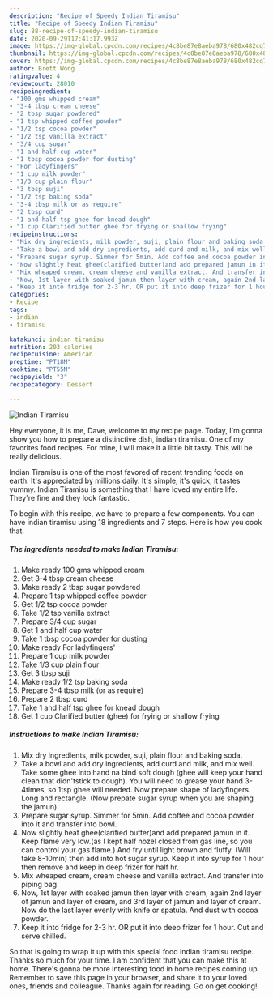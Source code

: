 ```yaml
---
description: "Recipe of Speedy Indian Tiramisu"
title: "Recipe of Speedy Indian Tiramisu"
slug: 88-recipe-of-speedy-indian-tiramisu
date: 2020-09-29T17:41:17.993Z
image: https://img-global.cpcdn.com/recipes/4c8be87e8aeba978/680x482cq70/indian-tiramisu-recipe-main-photo.jpg
thumbnail: https://img-global.cpcdn.com/recipes/4c8be87e8aeba978/680x482cq70/indian-tiramisu-recipe-main-photo.jpg
cover: https://img-global.cpcdn.com/recipes/4c8be87e8aeba978/680x482cq70/indian-tiramisu-recipe-main-photo.jpg
author: Brett Wong
ratingvalue: 4
reviewcount: 28010
recipeingredient:
- "100 gms whipped cream"
- "3-4 tbsp cream cheese"
- "2 tbsp sugar powdered"
- "1 tsp whipped coffee powder"
- "1/2 tsp cocoa powder"
- "1/2 tsp vanilla extract"
- "3/4 cup sugar"
- "1 and half cup water"
- "1 tbsp cocoa powder for dusting"
- "For ladyfingers"
- "1 cup milk powder"
- "1/3 cup plain flour"
- "3 tbsp suji"
- "1/2 tsp baking soda"
- "3-4 tbsp milk or as require"
- "2 tbsp curd"
- "1 and half tsp ghee for knead dough"
- "1 cup Clarified butter ghee for frying or shallow frying"
recipeinstructions:
- "Mix dry ingredients, milk powder, suji, plain flour and baking soda."
- "Take a bowl and add dry ingredients, add curd and milk, and mix well. Take some ghee into hand na bind soft dough (ghee will keep your hand clean that didn&#39;tstick to dough). You will need to grease your hand 3-4times, so 1tsp ghee will needed. Now prepare shape of ladyfingers. Long and rectangle. (Now prepate sugar syrup when you are shaping the jamun)."
- "Prepare sugar syrup. Simmer for 5min. Add coffee and cocoa powder into it and transfer into bowl."
- "Now slightly heat ghee(clarified butter)and add prepared jamun in it. Keep flame very low.(as I kept half nozel closed from gas line, so you can control your gas flame.) And fry until light brown and fluffy. (Will take 8-10min) then add into hot sugar syrup. Keep it into syrup for 1 hour then remove and keep in deep frizer for half hr."
- "Mix wheaped cream, cream cheese and vanilla extract. And transfer into piping bag."
- "Now, 1st layer with soaked jamun then layer with cream, again 2nd layer of jamun and layer of cream, and 3rd layer of jamun and layer of cream. Now do the last layer evenly with knife or spatula. And dust with cocoa powder."
- "Keep it into fridge for 2-3 hr. OR put it into deep frizer for 1 hour. Cut and serve chilled."
categories:
- Recipe
tags:
- indian
- tiramisu

katakunci: indian tiramisu 
nutrition: 203 calories
recipecuisine: American
preptime: "PT18M"
cooktime: "PT55M"
recipeyield: "3"
recipecategory: Dessert

---
```



![Indian Tiramisu](https://img-global.cpcdn.com/recipes/4c8be87e8aeba978/680x482cq70/indian-tiramisu-recipe-main-photo.jpg)

Hey everyone, it is me, Dave, welcome to my recipe page. Today, I'm gonna show you how to prepare a distinctive dish, indian tiramisu. One of my favorites food recipes. For mine, I will make it a little bit tasty. This will be really delicious.



Indian Tiramisu is one of the most favored of recent trending foods on earth. It's appreciated by millions daily. It's simple, it's quick, it tastes yummy. Indian Tiramisu is something that I have loved my entire life. They're fine and they look fantastic.


To begin with this recipe, we have to prepare a few components. You can have indian tiramisu using 18 ingredients and 7 steps. Here is how you cook that.

<!--inarticleads1-->

##### The ingredients needed to make Indian Tiramisu:

1. Make ready 100 gms whipped cream
1. Get 3-4 tbsp cream cheese
1. Make ready 2 tbsp sugar powdered
1. Prepare 1 tsp whipped coffee powder
1. Get 1/2 tsp cocoa powder
1. Take 1/2 tsp vanilla extract
1. Prepare 3/4 cup sugar
1. Get 1 and half cup water
1. Take 1 tbsp cocoa powder for dusting
1. Make ready For ladyfingers&#39;
1. Prepare 1 cup milk powder
1. Take 1/3 cup plain flour
1. Get 3 tbsp suji
1. Make ready 1/2 tsp baking soda
1. Prepare 3-4 tbsp milk (or as require)
1. Prepare 2 tbsp curd
1. Take 1 and half tsp ghee for knead dough
1. Get 1 cup Clarified butter (ghee) for frying or shallow frying




<!--inarticleads2-->

##### Instructions to make Indian Tiramisu:

1. Mix dry ingredients, milk powder, suji, plain flour and baking soda.
1. Take a bowl and add dry ingredients, add curd and milk, and mix well. Take some ghee into hand na bind soft dough (ghee will keep your hand clean that didn&#39;tstick to dough). You will need to grease your hand 3-4times, so 1tsp ghee will needed. Now prepare shape of ladyfingers. Long and rectangle. (Now prepate sugar syrup when you are shaping the jamun).
1. Prepare sugar syrup. Simmer for 5min. Add coffee and cocoa powder into it and transfer into bowl.
1. Now slightly heat ghee(clarified butter)and add prepared jamun in it. Keep flame very low.(as I kept half nozel closed from gas line, so you can control your gas flame.) And fry until light brown and fluffy. (Will take 8-10min) then add into hot sugar syrup. Keep it into syrup for 1 hour then remove and keep in deep frizer for half hr.
1. Mix wheaped cream, cream cheese and vanilla extract. And transfer into piping bag.
1. Now, 1st layer with soaked jamun then layer with cream, again 2nd layer of jamun and layer of cream, and 3rd layer of jamun and layer of cream. Now do the last layer evenly with knife or spatula. And dust with cocoa powder.
1. Keep it into fridge for 2-3 hr. OR put it into deep frizer for 1 hour. Cut and serve chilled.




So that is going to wrap it up with this special food indian tiramisu recipe. Thanks so much for your time. I am confident that you can make this at home. There's gonna be more interesting food in home recipes coming up. Remember to save this page in your browser, and share it to your loved ones, friends and colleague. Thanks again for reading. Go on get cooking!
